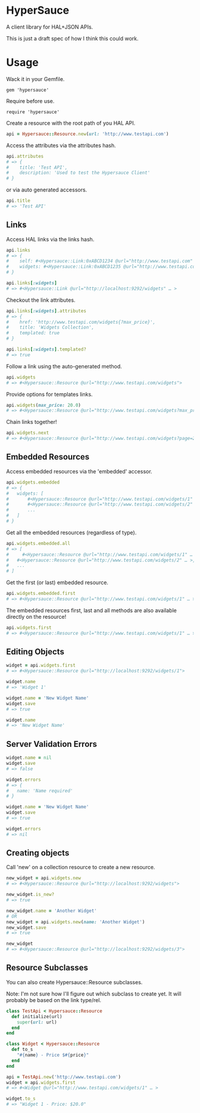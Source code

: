 HyperSauce
==========

A client library for HAL+JSON APIs.

This is just a draft spec of how I think this could work. 

# Usage

Wack it in your Gemfile.

```
gem 'hypersauce'
```

Require before use.

```
require 'hypersauce'
```

Create a resource with the root path of you HAL API.

```ruby
api = Hypersauce::Resource.new(url: 'http://www.testapi.com')
```

Access the attributes via the attributes hash.

```ruby
api.attributes
# => {
#    title: 'Test API',
#    description: 'Used to test the Hypersauce Client'
# }
```

or via auto generated accessors.

```ruby
api.title
# => 'Test API'
```

## Links

Access HAL links via the links hash.

```ruby
api.links
# => {
#    self: #<Hypersauce::Link:0xABCD1234 @url="http://www.testapi.com" … >,
#    widgets: #<Hypersauce::Link:0xABCD1235 @url="http://www.testapi.com/widgets" … >
# }

api.links[:widgets]
# => #<Hypersauce::Link @url="http://localhost:9292/widgets" … >
```

Checkout the link attributes.

```ruby
api.links[:widgets].attributes
# => {
#    href: 'http://www.testapi.com/widgets{?max_price}',
#    title: 'Widgets Collection',
#	 templated: true
# }
```

```ruby
api.links[:widgets].templated?
# => true
```

Follow a link using the auto-generated method.

```ruby
api.widgets
# => #<Hypersauce::Resource @url="http://www.testapi.com/widgets">
```

Provide options for templates links.

```ruby
api.widgets(max_price: 20.0)
# => #<Hypersauce::Resource @url="http://www.testapi.com/widgets?max_price=20.0" … >
```

Chain links together!

```ruby
api.widgets.next
# => #<Hypersauce::Resource @url="http://www.testapi.com/widgets?page=2"
```

## Embedded Resources

Access embedded resources via the 'embedded' accessor.

```ruby
api.widgets.embedded
# => {
#   widgets: [
#		#<Hypersauce::Resource @url="http://www.testapi.com/widgets/1" … >,
#   	#<Hypersauce::Resource @url="http://www.testapi.com/widgets/2" … >,
#   	...
#	]
# }
```

Get all the embedded resources (regardless of type).

```ruby
api.widgets.embedded.all
# => [
#	  #<Hypersauce::Resource @url="http://www.testapi.com/widgets/1" … >,
#   #<Hypersauce::Resource @url="http://www.testapi.com/widgets/2" … >,
#   ...
# ]
```

Get the first (or last) embedded resource.

```ruby
api.widgets.embedded.first
# => #<Hypersauce::Resource @url="http://www.testapi.com/widgets/1" … >
```

The embedded resources first, last and all methods are also available directly on the resource!

```ruby
api.widgets.first
# => #<Hypersauce::Resource @url="http://www.testapi.com/widgets/1" … >
```

## Editing Objects

```ruby
widget = api.widgets.first
# => #<Hypersauce::Resource @url="http://localhost:9292/widgets/1">

widget.name
# => 'Widget 1'

widget.name = 'New Widget Name'
widget.save
# => true

widget.name
# => 'New Widget Name'
```

## Server Validation Errors

```ruby
widget.name = nil
widget.save
# => false

widget.errors
# => {
#   name: 'Name required'
# }

widget.name = 'New Widget Name'
widget.save
# => true

widget.errors
# => nil
```


## Creating objects

Call 'new' on a collection resource to create a new resource.

```ruby
new_widget = api.widgets.new
# => #<Hypersauce::Resource @url="http://localhost:9292/widgets">

new_widget.is_new?
# => true

new_widget.name = 'Another Widget'
# OR
new_widget = api.widgets.new(name: 'Another Widget')
new_widget.save
# => true

new_widget
# => #<Hypersauce::Resource @url="http://localhost:9292/widgets/3">
```


## Resource Subclasses

You can also create Hypersauce::Resource subclasses.
 
Note: I'm not sure how I'll figure out which subclass to create yet. It will probably be based on the link type/rel.

```ruby
class TestApi < Hypersauce::Resource
  def initialize(url)
    super(url: url)
  end
end

class Widget < Hypersauce::Resource
  def to_s
  	"#{name} - Price $#{price}"
  end
end
```

```ruby
api = TestApi.new('http://www.testapi.com')
widget = api.widgets.first
# => #<Widget @url="http://www.testapi.com/widgets/1" … >

widget.to_s
# => "Widget 1 - Price: $20.0"
```













